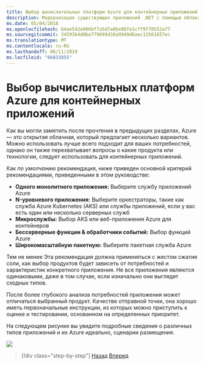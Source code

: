 ```yaml
---
title: Выбор вычислительных платформ Azure для контейнерных приложений
description: Модернизация существующих приложений .NET с помощью облака Azure и Windows контейнерах | Выбор платформ вычислений Azure для приложений на основе контейнера
ms.date: 05/04/2018
ms.openlocfilehash: 64ae542e006bf7a5d7a0be08fe1cff9770552a77
ms.sourcegitcommit: 34593b4d0be779699d38a9949d6aec11561657ec
ms.translationtype: MT
ms.contentlocale: ru-RU
ms.lasthandoff: 06/11/2019
ms.locfileid: "66833855"
---
```

# <a name="choosing-azure-compute-platforms-for-container-based-applications"></a>Выбор вычислительных платформ Azure для контейнерных приложений

Как вы могли заметить после прочтения в предыдущих разделах, Azure — это открытая облачная, который предлагает несколько вариантов. Можно использовать лучше всего подходит для ваших потребностей, однако он также перехватывает вопросы о какие продукта или технологии, следует использовать для контейнерных приложений.

Как *по умолчанию* рекомендация, ниже приведен основной критерий рекомендациями, приведенными в этом руководстве:

- **Одного монолитного приложения:** Выберите службу приложений Azure
- **N-уровневого приложения:** Выберите оркестраторы, такие как служба Azure Kubernetes (AKS) или службы приложений, если у вас есть один или несколько серверных служб
- **Микрослужбы:** Выбор AKS или веб-приложения Azure для контейнеров
- **Бессерверные функции & обработчики событий:** Выбор функций Azure
- **Широкомасштабную пакетную:** Выберите пакетная служба Azure

Тем не менее Эта рекомендация должна применяться с жестом сжатия соли, как выбор продуктов будет зависеть от потребностей и характеристик конкретного приложения. Не все приложения являются одинаковыми, даже в том случае, если изначально они выглядят сходных типов.

После более глубокого анализа потребностей приложения может отличаться выбранный продукт. Качестве отправной точки, она хорошо иметь первоначальные инструкции, из которых можно приступить к оценке и тестировании, основанном на определенных приоритет.

На следующем рисунке вы увидите подробные сведения о различных типов приложений и их Azure идеально, сценарии размещения.

![](./media/image8.5.png)

> [!div class="step-by-step"]
> [Назад](when-to-deploy-windows-containers-to-azure-container-service-kubernetes.md)
> [Вперед](build-resilient-services-ready-for-the-cloud-embrace-transient-failures-in-the-cloud.md)
